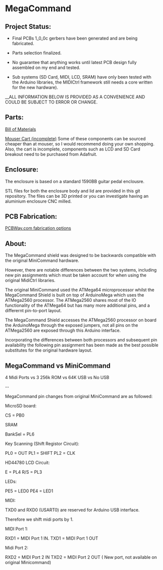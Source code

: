 # MegaCommand

## Project Status:

- Final PCBs 1_0_0c gerbers have been generated and are being fabricated.
- Parts selection finalized.

- No guarantee that anything works until latest PCB design fully assembled on my end and tested.
- Sub systems (SD Card, MIDI, LCD, SRAM) have only been tested with the Arduino libraries, the MIDICtrl framework still needs a core written for the new hardware).


__ALL INFORMATION BELOW IS PROVIDED AS A CONVENIENCE AND COULD BE SUBJECT TO ERROR OR CHANGE.

## Parts:
[Bill of Materials](https://htmlpreview.github.io/?https://raw.githubusercontent.com/jmamma/MegaCommand_Design/master/megacommand_1_0_0c_bill_of_materials.htm)

[Mouser Cart (incomplete)](http://www.mouser.com/ProjectManager/ProjectDetail.aspx?AccessID=189ae378fa)
Some of these components can be sourced cheaper than at mouser, so I would recommend doing your own shopping.
Also, the cart is incomplete, components such as LCD and SD Card breakout need to be purchased from Adafruit.


## Enclosure:

The enclosure is based on a standard 1590BB guitar pedal enclousre.

STL files for both the enclosure body and lid are provided in this git repository. The files can be 3D printed or you can investigate having an aluminium enclosure CNC milled.

## PCB Fabrication:
[PCBWay.com fabrication options](https://github.com/jmamma/MegaCommand_Design/blob/master/pcb_fabrication_preferences.jpg)

## About:

The MegaCommand shield was designed to be backwards compatible with the original MiniCommand hardware. 

However, there are notable differences between the two systems, including new pin assignments which must be taken account for when using the original MidiCtrl libraries.

The original MiniCommand used the ATMega64 microprocessor whilst the MegaCommand Shield is built on top of ArduinoMega which uses the ATMega2560 processor. The ATMega2560 shares most of the IO functionality of the ATMega64 but has many more additional pins, and a differernt pin-to-port layout.

The MegaCommand Shield accesses the ATMega2560 processor on board the ArduinoMega through the exposed jumpers, not all pins on the ATMega2560 are exposed through this Arduino interface.

Incorporating the differences between both processors and subsequent pin availability the following pin assignment has been made as the best possible substitutes for the original hardware layout.

## MegaCommand vs MiniCommand

4 Midi Ports vs 3
256k ROM vs 64K
USB vs No USB

--

MegaCommand pin changes from original MiniCommand are as followed:

MicroSD board:

CS = PB0

SRAM

BankSel = PL6

Key Scanning (Shift Registor Circuit):

PL0 = OUT
PL1 = SHIFT
PL2 = CLK

HD44780 LCD Circuit:

E = PL4
R/S = PL3

LEDs:

PE5 = LED0
PE4 = LED1

MIDI:

TXD0 and RXD0 (USART0) are reserved for Arduino USB interface.

Therefore we shift midi ports by 1.

MIDI Port 1:

RXD1 = MIDI Port 1 IN.
TXD1 = MIDI Port 1 OUT

Midi Port 2:

RXD2 = MIDI Port 2 IN
TXD2 = MIDI Port 2 OUT ( New port, not available on original Minicommand)





